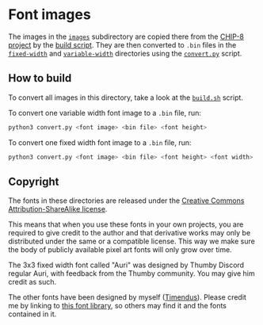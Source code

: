 # Font images

The images in the [`images`](./images) subdirectory are copied there from the
[CHIP-8 project](../../fonts) by the [build script](../build.sh). They are then
converted to `.bin` files in the [`fixed-width`](./fixed-width) and
[`variable-width`](./variable-width) directories using the
[`convert.py`](../convert.py) script.

## How to build

To convert all images in this directory, take a look at the
[`build.sh`](../build.sh) script.

To convert one variable width font image to a `.bin` file, run:

```bash
python3 convert.py <font image> <bin file> <font height>
```

To convert one fixed width font image to a `.bin` file, run:

```bash
python3 convert.py <font image> <bin file> <font height> <font width>
```

## Copyright

The fonts in these directories are released under the [Creative Commons
Attribution-ShareAlike
license](https://creativecommons.org/licenses/by-sa/4.0/).

This means that when you use these fonts in your own projects, you are required
to give credit to the author and that derivative works may only be distributed
under the same or a compatible license. This way we make sure the body of
publicly available pixel art fonts will only grow over time.

The 3x3 fixed width font called "Auri" was designed by Thumby Discord regular
Auri, with feedback from the Thumby community. You may give him credit as such.

The other fonts have been designed by myself
([Timendus](https://github.com/Timendus/)). Please credit me by linking to [this
font library](../), so others may find it and the fonts contained in it.

